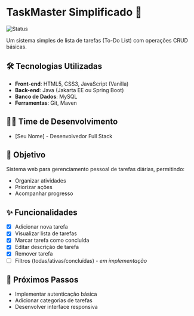 # TaskMaster Simplificado 🚀

![Status](https://img.shields.io/badge/Status-Em_Desenvolvimento-yellow)

Um sistema simples de lista de tarefas (To-Do List) com operações CRUD básicas.

## 🛠 Tecnologias Utilizadas
- **Front-end**: HTML5, CSS3, JavaScript (Vanilla)
- **Back-end**: Java (Jakarta EE ou Spring Boot)
- **Banco de Dados**: MySQL
- **Ferramentas**: Git, Maven

## 👨‍💻 Time de Desenvolvimento
- [Seu Nome] - Desenvolvedor Full Stack

## 🎯 Objetivo
Sistema web para gerenciamento pessoal de tarefas diárias, permitindo:
- Organizar atividades
- Priorizar ações
- Acompanhar progresso

## ✨ Funcionalidades
- [X] Adicionar nova tarefa
- [X] Visualizar lista de tarefas
- [X] Marcar tarefa como concluída
- [X] Editar descrição de tarefa
- [X] Remover tarefa
- [ ] Filtros (todas/ativas/concluídas) - *em implementação*

## 📌 Próximos Passos
- Implementar autenticação básica
- Adicionar categorias de tarefas
- Desenvolver interface responsiva
